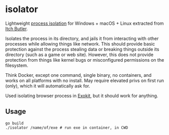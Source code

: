 # isolator

Lightweight [process isolation](https://en.wikipedia.org/wiki/Process_isolation) for Windows + macOS + Linux extracted from [Itch Butler](https://github.com/itchio/butler).

Isolates the process in its directory, and jails it from interacting with other processes while allowing things like network. This should provide basic protection against the process stealing data or breaking things outside its directory (such as a game or web site). However, this does not provide protection from things like kernel bugs or misconfigured permissions on the filesystem.

Think Docker, except one command, single binary, no containers, and works on all platforms with no install. May require elevated privs on first run (only), which it will automatically ask for.

Used isolating browser process in [Exokit](https://github.com/modulesio/exokit), but it should work for anything.

## Usage

```
go build
./isolator /name/of/exe # run exe in container, in CWD
```
